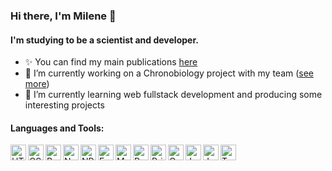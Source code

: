### Hi there, I'm Milene 👋

#### I'm studying to be a scientist and developer.

- ✨ You can find my main publications <a href="https://orcid.org/0000-0001-6670-4762">here</a>  
- 🔭 I’m currently working on a Chronobiology project with my team (<a href="https://sites.usp.br/labicrono">see more</a>)
- 🌱 I’m currently learning web fullstack development and producing some interesting projects


#### Languages and Tools:
  <img align="left" alt="HTML5" height="25px" src="https://img.shields.io/badge/html5-%23E34F26.svg?style=for-the-badge&logo=html5&logoColor=white" />
  <img align="left" alt="CSS3" height="25px" src="https://img.shields.io/badge/css3-%231572B6.svg?style=for-the-badge&logo=css3&logoColor=white" />
  <img align="left" alt="React" height="25px" src="https://img.shields.io/badge/react-%2320232a.svg?style=for-the-badge&logo=react&logoColor=%2361DAFB" />
  <img align="left" alt="Node" height="25px" src="https://img.shields.io/badge/node.js-6DA55F?style=for-the-badge&logo=node.js&logoColor=white" />
  <img align="left" alt="NPM" height="25px"  src="https://img.shields.io/badge/NPM-%23000000.svg?style=for-the-badge&logo=npm&logoColor=white" />
  <img align="left" alt="Express" height="25px" src="https://img.shields.io/badge/express.js-%23404d59.svg?style=for-the-badge&logo=express&logoColor=%2361DAFB"/>
  <img align="left" alt="MongoDB" height="25px"  src="https://img.shields.io/badge/MongoDB-%234ea94b.svg?style=for-the-badge&logo=mongodb&logoColor=white" />
  <img align="left" alt="Postgres" height="25px" src="https://img.shields.io/badge/postgres-%23316192.svg?style=for-the-badge&logo=postgresql&logoColor=white"/>
  <img align="left" alt="Prisma" height="25px" src="https://img.shields.io/badge/Prisma-3982CE?style=for-the-badge&logo=Prisma&logoColor=white"/>
  <img align="left" alt="Cypress" height="25px" src="https://img.shields.io/badge/-cypress-%23E5E5E5?style=for-the-badge&logo=cypress&logoColor=058a5e"/>
  <img align="left" alt="Jest" height="25px" src="https://img.shields.io/badge/-jest-%23C21325?style=for-the-badge&logo=jest&logoColor=white"/>
   <img align="left" alt="JavaScript" height="25px" src="https://img.shields.io/badge/javascript-%23323330.svg?style=for-the-badge&logo=javascript&logoColor=%23F7DF1E" />
   <img align="left" alt="Typescript" height="25px" src="https://img.shields.io/badge/typescript-%23007ACC.svg?style=for-the-badge&logo=typescript&logoColor=white"/>
